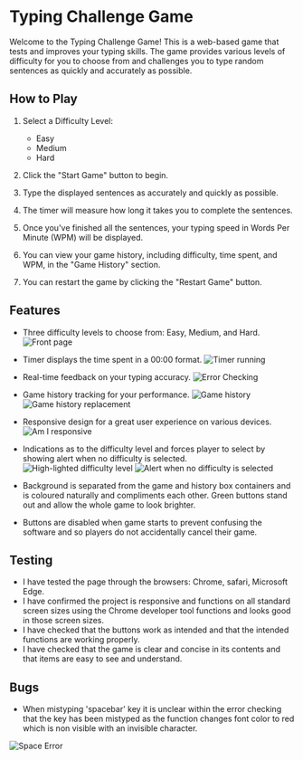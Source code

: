# Typing Challenge Game

Welcome to the Typing Challenge Game! This is a web-based game that tests and improves your typing skills. The game provides various levels of difficulty for you to choose from and challenges you to type random sentences as quickly and accurately as possible.

## How to Play

1. Select a Difficulty Level:
   - Easy
   - Medium
   - Hard

2. Click the "Start Game" button to begin.

3. Type the displayed sentences as accurately and quickly as possible.

4. The timer will measure how long it takes you to complete the sentences.

5. Once you've finished all the sentences, your typing speed in Words Per Minute (WPM) will be displayed.

6. You can view your game history, including difficulty, time spent, and WPM, in the "Game History" section.

7. You can restart the game by clicking the "Restart Game" button.

## Features

- Three difficulty levels to choose from: Easy, Medium, and Hard.
![Front page](../Second_Project/README-img/Base.png)

- Timer displays the time spent in a 00:00 format.
![Timer running](../Second_Project/README-img/Game-running.png)

- Real-time feedback on your typing accuracy.
![Error Checking](../Second_Project/README-img/Error-check.png)

- Game history tracking for your performance.
![Game history](../Second_Project/README-img/results%20and%20history%20display.png)
![Game history replacement](../Second_Project/README-img/History%20replace.png)

- Responsive design for a great user experience on various devices.
![Am I responsive](../Second_Project/README-img/am%20i%20responsive.png)

- Indications as to the difficulty level and forces player to select by showing alert when no difficulty is selected.
![High-lighted difficulty level](../Second_Project/README-img/Highlight_difficulty.png)
![Alert when no difficulty is selected](../Second_Project/README-img/Alert.png)

- Background is separated from the game and history box containers and is coloured naturally and compliments each other. Green buttons stand out and allow the whole game to look brighter.
- Buttons are disabled when game starts to prevent confusing the software and so players do not accidentally cancel their game.

## Testing

- I have tested the page through the browsers: Chrome, safari, Microsoft Edge.
- I have confirmed the project is responsive and functions on all standard screen sizes using the Chrome developer tool functions and looks good in those screen sizes.
- I have checked that the buttons work as intended and that the intended functions are working properly.
- I have checked that the game is clear and concise in its contents and that items are easy to see and understand.

## Bugs

- When mistyping 'spacebar' key it is unclear within the error checking that the key has been mistyped as the function changes font color to red which is non visible with an invisible character.

![Space Error](../Second_Project/README-img/space%20error.png)

  